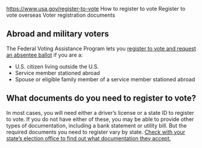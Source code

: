 

https://www.usa.gov/register-to-vote
How to register to vote
Register to vote overseas
Voter registration documents

Abroad and military voters
--------------------------

The Federal Voting Assistance Program lets you
[register to vote and request an absentee ballot](https://www.fvap.gov/fpca-privacy-notice)
if you are a:

* U.S. citizen living outside the U.S.
* Service member stationed abroad
* Spouse or eligible family member of a service member stationed abroad

**What documents do you need to register to vote?**
---------------------------------------------------

In most cases, you will need either a driver’s license or a state ID to register to vote. If you do not have either of these, you may be able to provide other types of documentation, including a bank statement or utility bill. But the required documents you need to register vary by state.
[Check with your state’s election office to find out what documentation they accept.](https://www.usa.gov/state-election-office)
